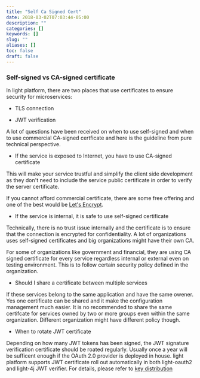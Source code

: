```yaml
---
title: "Self Ca Signed Cert"
date: 2018-03-02T07:03:44-05:00
description: ""
categories: []
keywords: []
slug: ""
aliases: []
toc: false
draft: false
---
```


### Self-signed vs CA-signed certificate

In light platform, there are two places that use certificates to ensure security for
microservices: 

* TLS connection

* JWT verification

A lot of questions have been received on when to use self-signed and when to use
commercial CA-signed certficate and here is the guideline from pure technical
perspective. 

* If the service is exposed to Internet, you have to use CA-signed certificate

This will make your service trustful and simplify the client side development
as they don't need to include the service public certificate in order to verify
the server certificate. 

If you cannot afford commercial certificate, there are some free offering and
one of the best would be [Let's Encrypt][]. 

* If the service is internal, it is safe to use self-signed certificate

Technically, there is no trust issue internally and the certificate is to ensure
that the connection is encrypted for confidentiality. A lot of organizations
uses self-signed certificates and big organizations might have their own CA.

For some of organizations like government and financial, they are using CA signed
certificate for every service regardless internal or external even on testing
environment. This is to follow certain security policy defined in the organization.

* Should I share a certificate between multiple services

If these services belong to the same application and have the same owener. Yes one
certificate can be shared and it make the configuration management much easier. It
is no recommended to share the same certifcate for services owned by two or more
groups even within the same organization. Different organization might have different
policy though. 

* When to rotate JWT certificate

Depending on how many JWT tokens has been signed, the JWT signature verification
certificate should be roated regularly. Usually once a year will be sufficent
enough if the OAuth 2.0 provider is deployed in house. light platform supports
JWT certificate roll out automatically in both light-oauth2 and light-4j JWT
verifier. For details, please refer to [key distribution][]

[Let's Encrypt]: https://letsencrypt.org/
[key distribution]: /architecture/key-distribution/